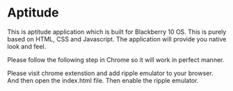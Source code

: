 Aptitude
========

This is aptitude application which is built for Blackberry 10 OS. This is purely based on HTML, CSS and Javascript. The application will provide you native look and feel.

Please follow the following step in Chrome so it will work in perfect manner.

Please visit chrome extenstion and add ripple emulator to your browser. 
And then open the index.html file.
Then enable the ripple emulator. 

